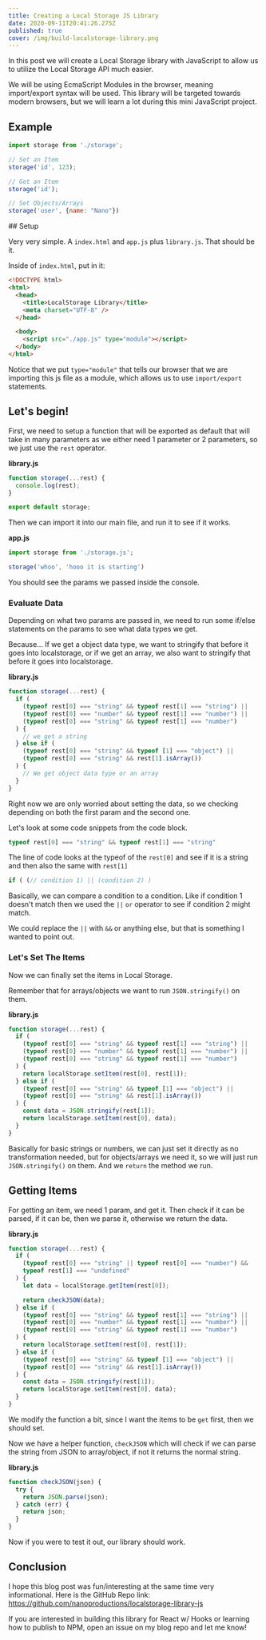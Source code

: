 ```yaml
---
title: Creating a Local Storage JS Library
date: 2020-09-11T20:41:26.275Z
published: true
cover: /img/build-localstorage-library.png
---
```

In this post we will create a Local Storage library with JavaScript to allow us to utilize the Local Storage API much easier. 

We will be using EcmaScript Modules in the browser, meaning import/export syntax will be used. This library will be targeted towards modern browsers, but we will learn a lot during this mini JavaScript project.

## Example
```js
import storage from './storage';

// Set an Item
storage('id', 123);

// Get an Item
storage('id');

// Set Objects/Arrays
storage('user', {name: "Nano"})
```

\## Setup

Very very simple. A `index.html` and `app.js` plus `library.js`. That should be it. 

Inside of `index.html`, put in it:
```html
<!DOCTYPE html>
<html>
  <head>
    <title>LocalStorage Library</title>
    <meta charset="UTF-8" />
  </head>

  <body>
    <script src="./app.js" type="module"></script>
  </body>
</html>
```
Notice that we put `type="module"` that tells our browser that we are importing this js file as a module, which allows us to use `import/export` statements.

## Let's begin!
First, we need to setup a function that will be exported as default that will take in many parameters as we either need 1 parameter or 2 parameters, so we just use the `rest` operator.

**library.js**
```js
function storage(...rest) {
  console.log(rest);
}

export default storage;
```

Then we can import it into our main file, and run it to see if it works.

**app.js**
```js
import storage from './storage.js';

storage('whoo', 'hooo it is starting')
```
You should see the params we passed inside the console.

### Evaluate Data
Depending on what two params are passed in, we need to run some if/else statements on the params to see what data types we get. 

Because...
If we get a object data type, we want to stringify that before it goes into localstorage, or if we get an array, we also want to stringify that before it goes into localstorage. 

**library.js**
```js
function storage(...rest) {
  if (
    (typeof rest[0] === "string" && typeof rest[1] === "string") ||
    (typeof rest[0] === "number" && typeof rest[1] === "number") ||
    (typeof rest[0] === "string" && typeof rest[1] === "number")
  ) {
    // we get a string
  } else if (
    (typeof rest[0] === "string" && typeof [1] === "object") ||
    (typeof rest[0] === "string" && rest[1].isArray())
  ) {
    // We get object data type or an array
  }
}
```

Right now we are only worried about setting the data, so we checking depending on both the first param and the second one. 

Let's look at some code snippets from the code block. 

```js
typeof rest[0] === "string" && typeof rest[1] === "string"
```
The line of code looks at the typeof of the `rest[0]` and see if it is a string and then also the same with `rest[1]`

```js
if ( (// condition 1) || (condition 2) )
```
Basically, we can compare a condition to a condition. Like if condition 1 doesn't match then we used the `||` `or` operator to see if condition 2 might match. 

We could replace the `||` with `&&` or anything else, but that is something I wanted to point out. 

### Let's Set The Items
Now we can finally set the items in Local Storage.

Remember that for arrays/objects we want to run `JSON.stringify()` on them.  

**library.js**
```js
function storage(...rest) {
  if (
    (typeof rest[0] === "string" && typeof rest[1] === "string") ||
    (typeof rest[0] === "number" && typeof rest[1] === "number") ||
    (typeof rest[0] === "string" && typeof rest[1] === "number")
  ) {
    return localStorage.setItem(rest[0], rest[1]);
  } else if (
    (typeof rest[0] === "string" && typeof [1] === "object") ||
    (typeof rest[0] === "string" && rest[1].isArray())
  ) {
    const data = JSON.stringify(rest[1]);
    return localStorage.setItem(rest[0], data);
  }
}
```

Basically for basic strings or numbers, we can just set it directly as no transformation needed, but for objects/arrays we need it, so we will just run `JSON.stringify()` on them. And we `return` the method we run. 

## Getting Items
For getting an item, we need 1 param, and get it. Then check if it can be parsed, if it can be, then we parse it, otherwise we return the data.

**library.js**
```js
function storage(...rest) {
  if (
    (typeof rest[0] === "string" || typeof rest[0] === "number") &&
    typeof rest[1] === "undefined"
  ) {
    let data = localStorage.getItem(rest[0]);

    return checkJSON(data);
  } else if (
    (typeof rest[0] === "string" && typeof rest[1] === "string") ||
    (typeof rest[0] === "number" && typeof rest[1] === "number") ||
    (typeof rest[0] === "string" && typeof rest[1] === "number")
  ) {
    return localStorage.setItem(rest[0], rest[1]);
  } else if (
    (typeof rest[0] === "string" && typeof [1] === "object") ||
    (typeof rest[0] === "string" && rest[1].isArray())
  ) {
    const data = JSON.stringify(rest[1]);
    return localStorage.setItem(rest[0], data);
  }
}
```

We modify the function a bit, since I want the items to be `get` first, then we should set. 

Now we have a helper function, `checkJSON` which will check if we can parse the string from JSON to array/object, if not it returns the normal string. 

**library.js**
```js
function checkJSON(json) {
  try {
    return JSON.parse(json);
  } catch (err) {
    return json;
  }
}
```

Now if you were to test it out, our library should work. 

## Conclusion
I hope this blog post was fun/interesting at the same time very informational. Here is the GitHub Repo link: https://github.com/nanoproductions/localstorage-library-js

If you are interested in building this library for React w/ Hooks or learning how to publish to NPM, open an issue on my blog repo and let me know! 
